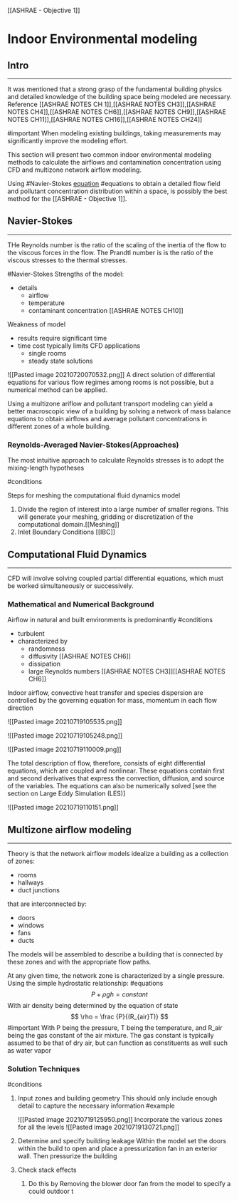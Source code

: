 [[ASHRAE - Objective 1]]

# Indoor Environmental modeling

## Intro 
----
It was mentioned that a strong grasp of the fundamental building physics and detailed knowledge of the building space being modeled are necessary. Reference 
[[ASHRAE NOTES CH 1]],[[ASHRAE NOTES CH3]],[[ASHRAE NOTES CH4]],[[ASHRAE NOTES CH6]],[[ASHRAE NOTES CH9]],[[ASHRAE NOTES CH11]],[[ASHRAE NOTES CH16]],[[ASHRAE NOTES CH24]]

#important 
When modeling existing buildings, taking measurements may significantly improve the modeling effort.

This section will present two common indoor environmental modeling methods to calculate the airflows and contamination concentration using CFD and multizone network airflow modeling.

Using #Navier-Stokes [equation](https://www.grc.nasa.gov/www/k-12/airplane/nseqs.html)  #equations to obtain a detailed flow field and pollutant concentration distribution within a space, is possibly the best method for the [[ASHRAE - Objective 1]].

## Navier-Stokes 
----
THe Reynolds number is the ratio of the scaling of the inertia of the flow to the viscous forces in the flow.
The Prandtl number is is the ratio of the viscous stresses to the thermal stresses.

#Navier-Stokes 
Strengths of the model:
- details 
	- airflow
	- temperature 
	- contaminant concentration [[ASHRAE NOTES CH10]]

Weakness of model
- results require significant time 
- time cost typically limits CFD applications 
	- single rooms 
	- steady state solutions 

![[Pasted image 20210720070532.png]]
A direct solution of differential equations for various flow regimes among rooms is not possible, but a numerical method can be applied. 

Using a multizone ariflow and pollutant transport modeling can yield  a better macroscopic view of a building by solving a network of mass balance equations to obtain airflows and average pollutant concentrations in different zones of a whole building.

### Reynolds-Averaged Navier-Stokes(Approaches)

The most intuitive approach to calculate Reynolds stresses is to adopt the mixing-length hypotheses 

#conditions 

Steps for meshing the computational fluid dynamics model

1. Divide the region of interest into a large number of smaller regions. This will generate your meshing, gridding or discretization of the computational domain.[[Meshing]]
2. Inlet Boundary Conditions [[IBC]]

## Computational Fluid Dynamics 
----
CFD will involve solving coupled partial differential equations, which must be worked simultaneously or successively. 

### Mathematical and Numerical Background 

Airflow in natural and built environments is predominantly 
 #conditions 
 - turbulent 
 - characterized by
	 - randomness 
	 - diffusivity [[ASHRAE NOTES CH6]] 
	 - dissipation 
	 - large Reynolds numbers [[ASHRAE NOTES CH3]][[ASHRAE NOTES CH6]]	

Indoor airflow, convective heat transfer and species dispersion are controlled by the governing equation for mass, momentum in each flow direction 

![[Pasted image 20210719105535.png]]

![[Pasted image 20210719105248.png]]

![[Pasted image 20210719110009.png]]

The total description of flow, therefore, consists of eight differential equations, which are coupled and nonlinear. These equations contain first and second derivatives that express the convection, diffusion, and source of the variables. The equations can also be numerically solved [see the section on Large Eddy Simulation (LES)]


![[Pasted image 20210719110151.png]]

## Multizone airflow modeling 

---
Theory is that the network airflow models idealize a building as a collection of zones:
- rooms 
- hallways 
- duct junctions

that are interconnected by:
- doors 
- windows
- fans 
- ducts 

The models will be assembled to describe a building that is connected by these zones and with the appropriate flow paths.

At any given time, the network zone is characterized by a single pressure. Using the simple hydrostatic relationship:
#equations 
$$
P+\rho g h=constant 
$$
With air density being determined by the equation of state 
$$
\rho = \frac {P}{(R_{air}T)}
$$
#important 
With P being the pressure, T being the temperature, and R_air being the gas constant of the air mixture. The gas constant is typically assumed to be that of dry air, but can function as constituents as well such as water vapor 


### Solution Techniques
#conditions 
1. Input zones and building geometry 
	This should only include enough detail to capture the necessary information 
	#example 

	![[Pasted image 20210719125950.png]]
	Incorporate the various zones for all the levels 
	![[Pasted image 20210719130721.png]]
2. Determine and specify building leakage
	Within the model set the doors within the build to open and place a pressurization fan in an exterior wall. Then pressurize the building 
	
3. Check stack effects 
	1. Do this by Removing the blower door fan from the model to specify a could outdoor  t

